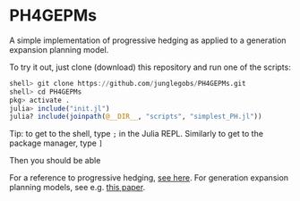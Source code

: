 # PH4GEPMs
A simple implementation of progressive hedging as applied to a generation expansion planning model.

To try it out, just clone (download) this repository and run one of the scripts:
```julia
shell> git clone https://github.com/junglegobs/PH4GEPMs.git
shell> cd PH4GEPMs
pkg> activate .
julia> include("init.jl")
julia? include(joinpath(@__DIR__, "scripts", "simplest_PH.jl"))
```
Tip: to get to the shell, type `;` in the Julia REPL. Similarly to get to the package manager, type `]`

Then you should be able 

For a reference to progressive hedging, [see here](https://pdfs.semanticscholar.org/f75f/ed76db11997b66093099f1a933e2f59e7306.pdf). For generation expansion planning models, see e.g. [this paper](https://www.mech.kuleuven.be/en/tme/research/energy-systems-integration-modeling/pdf-publications/wp-esim2020-03).
